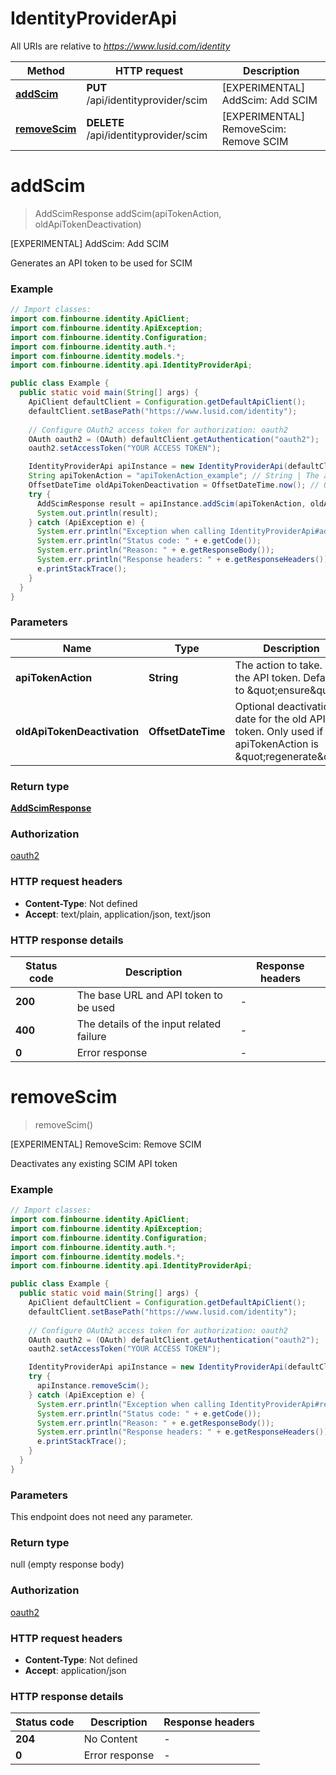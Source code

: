# IdentityProviderApi

All URIs are relative to *https://www.lusid.com/identity*

Method | HTTP request | Description
------------- | ------------- | -------------
[**addScim**](IdentityProviderApi.md#addScim) | **PUT** /api/identityprovider/scim | [EXPERIMENTAL] AddScim: Add SCIM
[**removeScim**](IdentityProviderApi.md#removeScim) | **DELETE** /api/identityprovider/scim | [EXPERIMENTAL] RemoveScim: Remove SCIM


<a name="addScim"></a>
# **addScim**
> AddScimResponse addScim(apiTokenAction, oldApiTokenDeactivation)

[EXPERIMENTAL] AddScim: Add SCIM

Generates an API token to be used for SCIM

### Example
```java
// Import classes:
import com.finbourne.identity.ApiClient;
import com.finbourne.identity.ApiException;
import com.finbourne.identity.Configuration;
import com.finbourne.identity.auth.*;
import com.finbourne.identity.models.*;
import com.finbourne.identity.api.IdentityProviderApi;

public class Example {
  public static void main(String[] args) {
    ApiClient defaultClient = Configuration.getDefaultApiClient();
    defaultClient.setBasePath("https://www.lusid.com/identity");
    
    // Configure OAuth2 access token for authorization: oauth2
    OAuth oauth2 = (OAuth) defaultClient.getAuthentication("oauth2");
    oauth2.setAccessToken("YOUR ACCESS TOKEN");

    IdentityProviderApi apiInstance = new IdentityProviderApi(defaultClient);
    String apiTokenAction = "apiTokenAction_example"; // String | The action to take. For the API token. Defaults to \"ensure\"
    OffsetDateTime oldApiTokenDeactivation = OffsetDateTime.now(); // OffsetDateTime | Optional deactivation date for the old API token. Only used if apiTokenAction is \"regenerate\"
    try {
      AddScimResponse result = apiInstance.addScim(apiTokenAction, oldApiTokenDeactivation);
      System.out.println(result);
    } catch (ApiException e) {
      System.err.println("Exception when calling IdentityProviderApi#addScim");
      System.err.println("Status code: " + e.getCode());
      System.err.println("Reason: " + e.getResponseBody());
      System.err.println("Response headers: " + e.getResponseHeaders());
      e.printStackTrace();
    }
  }
}
```

### Parameters

Name | Type | Description  | Notes
------------- | ------------- | ------------- | -------------
 **apiTokenAction** | **String**| The action to take. For the API token. Defaults to \&quot;ensure\&quot; | [optional]
 **oldApiTokenDeactivation** | **OffsetDateTime**| Optional deactivation date for the old API token. Only used if apiTokenAction is \&quot;regenerate\&quot; | [optional]

### Return type

[**AddScimResponse**](AddScimResponse.md)

### Authorization

[oauth2](../README.md#oauth2)

### HTTP request headers

 - **Content-Type**: Not defined
 - **Accept**: text/plain, application/json, text/json

### HTTP response details
| Status code | Description | Response headers |
|-------------|-------------|------------------|
**200** | The base URL and API token to be used |  -  |
**400** | The details of the input related failure |  -  |
**0** | Error response |  -  |

<a name="removeScim"></a>
# **removeScim**
> removeScim()

[EXPERIMENTAL] RemoveScim: Remove SCIM

Deactivates any existing SCIM API token

### Example
```java
// Import classes:
import com.finbourne.identity.ApiClient;
import com.finbourne.identity.ApiException;
import com.finbourne.identity.Configuration;
import com.finbourne.identity.auth.*;
import com.finbourne.identity.models.*;
import com.finbourne.identity.api.IdentityProviderApi;

public class Example {
  public static void main(String[] args) {
    ApiClient defaultClient = Configuration.getDefaultApiClient();
    defaultClient.setBasePath("https://www.lusid.com/identity");
    
    // Configure OAuth2 access token for authorization: oauth2
    OAuth oauth2 = (OAuth) defaultClient.getAuthentication("oauth2");
    oauth2.setAccessToken("YOUR ACCESS TOKEN");

    IdentityProviderApi apiInstance = new IdentityProviderApi(defaultClient);
    try {
      apiInstance.removeScim();
    } catch (ApiException e) {
      System.err.println("Exception when calling IdentityProviderApi#removeScim");
      System.err.println("Status code: " + e.getCode());
      System.err.println("Reason: " + e.getResponseBody());
      System.err.println("Response headers: " + e.getResponseHeaders());
      e.printStackTrace();
    }
  }
}
```

### Parameters
This endpoint does not need any parameter.

### Return type

null (empty response body)

### Authorization

[oauth2](../README.md#oauth2)

### HTTP request headers

 - **Content-Type**: Not defined
 - **Accept**: application/json

### HTTP response details
| Status code | Description | Response headers |
|-------------|-------------|------------------|
**204** | No Content |  -  |
**0** | Error response |  -  |

